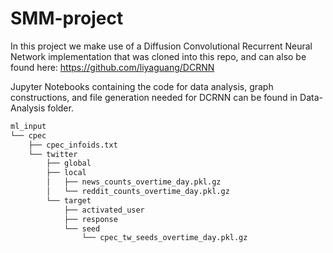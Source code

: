 # SMM-project

In this project we make use of a Diffusion Convolutional Recurrent Neural Network implementation that was cloned into this repo, and can also be found here: https://github.com/liyaguang/DCRNN

Jupyter Notebooks containing the code for data analysis, graph constructions, and file generation needed for DCRNN can be found in Data-Analysis folder.

```bash
ml_input
└── cpec
    ├── cpec_infoids.txt
    └── twitter
        ├── global
        ├── local
        │   ├── news_counts_overtime_day.pkl.gz
        │   └── reddit_counts_overtime_day.pkl.gz
        └── target
            ├── activated_user
            ├── response
            └── seed
                └── cpec_tw_seeds_overtime_day.pkl.gz
```
